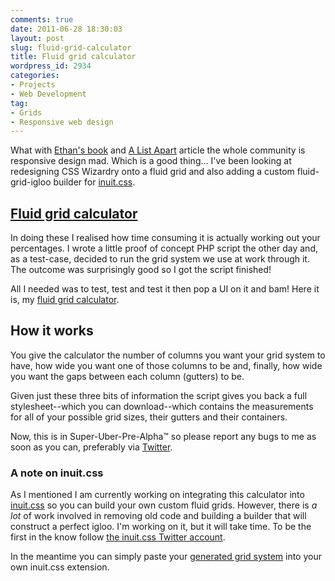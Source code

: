 ```yaml
---
comments: true
date: 2011-06-28 18:30:03
layout: post
slug: fluid-grid-calculator
title: Fluid grid calculator
wordpress_id: 2934
categories:
- Projects
- Web Development
tag:
- Grids
- Responsive web design
---
```


What with [Ethan's book](http://www.abookapart.com/products/responsive-web-design) and [A List Apart](http://www.alistapart.com/articles/responsive-web-design/) article the whole community is responsive design mad. Which is a good thing... I've been looking at redesigning CSS Wizardry onto a fluid grid and also adding a custom fluid-grid-igloo builder for [inuit.css](http://inuitcss.com).



## [Fluid grid calculator](/fluid-grids/)



In doing these I realised how time consuming it is actually working out your percentages. I wrote a little proof of concept PHP script the other day and, as a test-case, decided to run the grid system we use at work through it. The outcome was surprisingly good so I got the script finished!

All I needed was to test, test and test it then pop a UI on it and bam! Here it is, my [fluid grid calculator](/fluid-grids/).



## How it works



You give the calculator the number of columns you want your grid system to have, how wide you want one of those columns to be and, finally, how wide you want the gaps between each column (gutters) to be.

Given just these three bits of information the script gives you back a full stylesheet--which you can download--which contains the measurements for all of your possible grid sizes, their gutters and their containers.

Now, this is in Super-Uber-Pre-Alpha™ so please report any bugs to me as soon as you can, preferably via [Twitter](http://twitter.com/csswizardry).



### A note on inuit.css



As I mentioned I am currently working on integrating this calculator into [inuit.css](http://inuitcss.com) so you can build your own custom fluid grids. However, there is _a lot_ of work involved in removing old code and building a builder that will construct a perfect igloo. I'm working on it, but it will take time. To be the first in the know follow [the inuit.css Twitter account](http://twitter.com/inuitcss).

In the meantime you can simply paste your [generated grid system](/fluid-grids/) into your own inuit.css extension.
